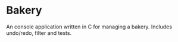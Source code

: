 # Bakery
An console application written in C for managing a bakery. Includes undo/redo, filter and tests.
